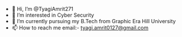 - 👋 Hi, I’m @TyagiAmrit271
- 👀 I’m interested in Cyber Security
- 🌱 I’m currently pursuing my B.Tech from Graphic Era Hill University
- 📫 How to reach me email:- tyagi.amrit0127@gmail.com

<!---
TyagiAmrit271/TyagiAmrit271 is a ✨ special ✨ repository because its `README.md` (this file) appears on your GitHub profile.
You can click the Preview link to take a look at your changes.
--->
